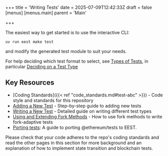 +++
title = 'Writing Tests'
date = 2025-07-09T12:42:33Z
draft = false
[menus]
  [menus.main]
    parent = 'Main'

+++

The easiest way to get started is to use the interactive CLI:

```console
uv run eest make test
```

and modify the generated test module to suit your needs.

For help deciding which test format to select, see [Types of Tests](types_of_tests.md), in particular [Deciding on a Test Type](types_of_tests.md#deciding-on-a-test-type)

## Key Resources

- [Coding Standards]({{< ref "code_standards.md#test-abc" >}}) - Code style and standards for this repository
- [Adding a New Test](adding_a_new_test.md) - Step-by-step guide to adding new tests
- [Writing a New Test](writing_a_new_test.md) - Detailed guide on writing different test types
- [Using and Extending Fork Methods](fork_methods.md) - How to use fork methods to write fork-adaptive tests
- [Porting tests](porting_legacy_tests.md): A guide to porting @ethereum/tests to EEST.

Please check that your code adheres to the repo's coding standards and read the other pages in this section for more background and an explanation of how to implement state transition and blockchain tests.
